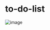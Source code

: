 # to-do-list

![image](https://github.com/meetsethiya16/to-do-list/assets/77146680/0ebd5d9e-622a-4385-8d30-988d4164a112)
